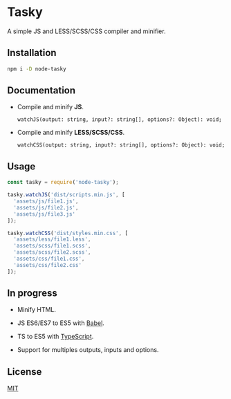 # Tasky

A simple JS and LESS/SCSS/CSS compiler and minifier.

## Installation

``` sh
npm i -D node-tasky
```

## Documentation

- Compile and minify **JS**.

  `watchJS(output: string, input?: string[], options?: Object): void;`

- Compile and minify **LESS/SCSS/CSS**.

  `watchCSS(output: string, input?: string[], options?: Object): void;`

## Usage

```javascript
const tasky = require('node-tasky');

tasky.watchJS('dist/scripts.min.js', [
  'assets/js/file1.js',
  'assets/js/file2.js',
  'assets/js/file3.js'
]);

tasky.watchCSS('dist/styles.min.css', [
  'assets/less/file1.less',
  'assets/scss/file1.scss',
  'assets/scss/file2.scss',
  'assets/css/file1.css',
  'assets/css/file2.css'
]);
```

## In progress

- Minify HTML.

- JS ES6/ES7 to ES5 with [Babel](https://github.com/babel/babel).

- TS to ES5 with [TypeScript](https://github.com/Microsoft/TypeScript).

- Support for multiples outputs, inputs and options.

## License

[MIT](https://github.com/ticdenis/node-tasky/blob/master/LICENSE)